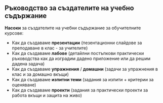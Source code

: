 ## Ръководство за създателите на учебно съдържание

**Насоки** за създателите на учебни съдържание за обучителните курсове:
 - Как да създаваме **презентации** (пезентационни слайдове за преподаване в клас - за учителите)
 - Как да създаваме **лабове** (детайлни постъпкови практически ръководства как да изградим дадено приложение или да решим дадена задача)
 - Как да създаваме **упражнения** / **домашни** (задачи за упражнения в клас и за домашно вкъщи)
 - Как да създаваме **изпитни теми** (задания за изпити + критерии за оценяване)
 - Как да създаваме **проекти** (задания за практически проекти за работа вкъщи и защита на живо)
